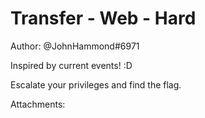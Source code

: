 # Transfer - Web - Hard

Author: @JohnHammond#6971

Inspired by current events! :D

Escalate your privileges and find the flag.

Attachments: 

